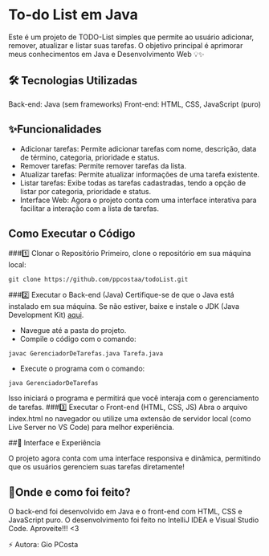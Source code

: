 # To-do List em Java
Este é um projeto de TODO-List simples que permite ao usuário adicionar, remover, atualizar e listar suas tarefas. O objetivo principal é aprimorar meus conhecimentos em Java e Desenvolvimento Web 💡✨

## 🛠 Tecnologias Utilizadas
Back-end: Java (sem frameworks)
Front-end: HTML, CSS, JavaScript (puro)

## ✨Funcionalidades
- Adicionar tarefas: Permite adicionar tarefas com nome, descrição, data de término, categoria, prioridade e status.
- Remover tarefas: Permite remover tarefas da lista.
- Atualizar tarefas: Permite atualizar informações de uma tarefa existente.
- Listar tarefas: Exibe todas as tarefas cadastradas, tendo a opção de listar por categoria, prioridade e status.
- Interface Web: Agora o projeto conta com uma interface interativa para facilitar a interação com a lista de tarefas.

## Como Executar o Código
###1️⃣ Clonar o Repositório
Primeiro, clone o repositório em sua máquina local:
```
git clone https://github.com/ppcostaa/todoList.git
```

###2️⃣ Executar o Back-end (Java)
Certifique-se de que o Java está instalado em sua máquina. Se não estiver, baixe e instale o JDK (Java Development Kit) [aqui](https://www.oracle.com/java/technologies/downloads/#java11?er=221886).
- Navegue até a pasta do projeto.
- Compile o código com o comando:
```
javac GerenciadorDeTarefas.java Tarefa.java
```
- Execute o programa com o comando:
```
java GerenciadorDeTarefas
```
Isso iniciará o programa e permitirá que você interaja com o gerenciamento de tarefas.
###3️⃣ Executar o Front-end (HTML, CSS, JS)
Abra o arquivo index.html no navegador ou utilize uma extensão de servidor local (como Live Server no VS Code) para melhor experiência.

##🎨 Interface e Experiência

O projeto agora conta com uma interface responsiva e dinâmica, permitindo que os usuários gerenciem suas tarefas diretamente!

## 📌Onde e como foi feito?
O back-end foi desenvolvido em Java e o front-end com HTML, CSS e JavaScript puro. O desenvolvimento foi feito no IntelliJ IDEA e Visual Studio Code.
Aproveite!!! <3

⚡ Autora: Gio PCosta

